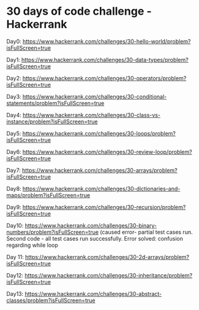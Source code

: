 # 30 days of code challenge - Hackerrank 
Day0: https://www.hackerrank.com/challenges/30-hello-world/problem?isFullScreen=true

Day1: https://www.hackerrank.com/challenges/30-data-types/problem?isFullScreen=true

Day2: https://www.hackerrank.com/challenges/30-operators/problem?isFullScreen=true

Day3: https://www.hackerrank.com/challenges/30-conditional-statements/problem?isFullScreen=true

Day4: https://www.hackerrank.com/challenges/30-class-vs-instance/problem?isFullScreen=true

Day5: https://www.hackerrank.com/challenges/30-loops/problem?isFullScreen=true

Day6: https://www.hackerrank.com/challenges/30-review-loop/problem?isFullScreen=true

Day7: https://www.hackerrank.com/challenges/30-arrays/problem?isFullScreen=true

Day8: https://www.hackerrank.com/challenges/30-dictionaries-and-maps/problem?isFullScreen=true

Day9: https://www.hackerrank.com/challenges/30-recursion/problem?isFullScreen=true

Day10: https://www.hackerrank.com/challenges/30-binary-numbers/problem?isFullScreen=true
(caused error- partial test cases run. Second code - all test cases run successfully. 
Error solved: confusion regarding while loop

Day 11: https://www.hackerrank.com/challenges/30-2d-arrays/problem?isFullScreen=true

Day12: https://www.hackerrank.com/challenges/30-inheritance/problem?isFullScreen=true

Day13: https://www.hackerrank.com/challenges/30-abstract-classes/problem?isFullScreen=true
